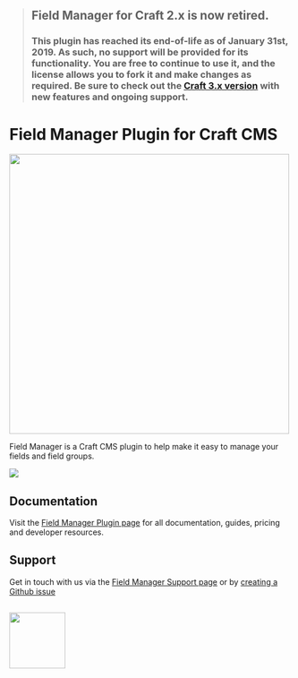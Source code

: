 > ## Field Manager for Craft 2.x is now retired.
> 
> ### This plugin has reached its end-of-life as of January 31st, 2019. As such, no support will be provided for its functionality. You are free to continue to use it, and the license allows you to fork it and make changes as required. Be sure to check out the [Craft 3.x version](https://github.com/verbb/field-manager/craft-3) with new features and ongoing support.
>

# Field Manager Plugin for Craft CMS

<img width="500" src="https://verbb.io/uploads/plugins/field-manager/_800x455_crop_center-center/field-manager-social-card.png">

Field Manager is a Craft CMS plugin to help make it easy to manage your fields and field groups. 

<img src="https://raw.githubusercontent.com/verbb/field-manager/craft-2/screenshots/main.png" />

## Documentation

Visit the [Field Manager Plugin page](https://verbb.io/craft-plugins/field-manager) for all documentation, guides, pricing and developer resources.

## Support

Get in touch with us via the [Field Manager Support page](https://verbb.io/craft-plugins/field-manager/support) or by [creating a Github issue](/verbb/field-manager/issues)

<h2></h2>

<a href="https://verbb.io" target="_blank">
  <img width="100" src="https://verbb.io/assets/img/verbb-pill.svg">
</a>




